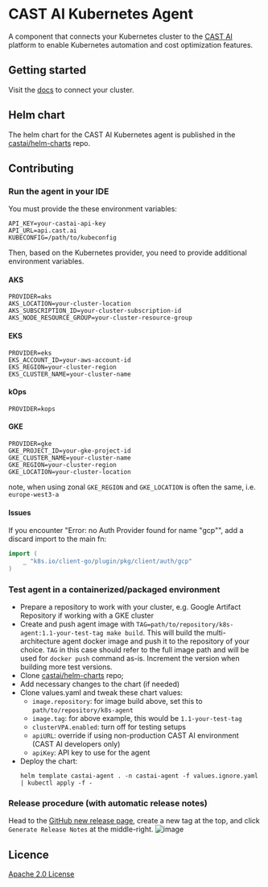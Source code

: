 # CAST AI Kubernetes Agent

A component that connects your Kubernetes cluster to the [CAST AI](https://www.cast.ai) platform to enable Kubernetes automation and cost optimization features.

## Getting started

Visit the [docs](https://docs.cast.ai/docs/getting-started) to connect your cluster.

## Helm chart

The helm chart for the CAST AI Kubernetes agent is published in the [castai/helm-charts](https://github.com/castai/helm-charts) repo.

## Contributing

### Run the agent in your IDE 

You must provide the these environment variables:

```text
API_KEY=your-castai-api-key
API_URL=api.cast.ai
KUBECONFIG=/path/to/kubeconfig
```

Then, based on the Kubernetes provider, you need to provide additional environment variables.

#### AKS

```text
PROVIDER=aks
AKS_LOCATION=your-cluster-location
AKS_SUBSCRIPTION_ID=your-cluster-subscription-id
AKS_NODE_RESOURCE_GROUP=your-cluster-resource-group
```

#### EKS

```text
PROVIDER=eks
EKS_ACCOUNT_ID=your-aws-account-id
EKS_REGION=your-cluster-region
EKS_CLUSTER_NAME=your-cluster-name
```

#### kOps

```text
PROVIDER=kops
```

#### GKE

```text
PROVIDER=gke
GKE_PROJECT_ID=your-gke-project-id
GKE_CLUSTER_NAME=your-cluster-name
GKE_REGION=your-cluster-region
GKE_LOCATION=your-cluster-location
```
note, when using zonal `GKE_REGION` and `GKE_LOCATION` is often the same, i.e. `europe-west3-a`


#### Issues

If you encounter "Error: no Auth Provider found for name "gcp"", add a discard import to the main fn: 
```go
import (
    _ "k8s.io/client-go/plugin/pkg/client/auth/gcp"
)
```

### Test agent in a containerized/packaged environment

* Prepare a repository to work with your cluster, e.g. Google Artifact Repository if working with a GKE cluster
* Create and push agent image with `TAG=path/to/repository/k8s-agent:1.1-your-test-tag make build`. This will build the multi-architecture agent docker image and push it to the repository of your choice. `TAG` in this case should refer to the full image path and will be used for `docker push` command as-is. Increment the version when building more test versions.
* Clone [castai/helm-charts](https://github.com/castai/helm-charts) repo;
* Add necessary changes to the chart (if needed)
* Clone values.yaml and tweak these chart values:
  * `image.repository`: for image build above, set this to `path/to/repository/k8s-agent`
  * `image.tag`: for above example, this would be `1.1-your-test-tag`
  * `clusterVPA.enabled`: turn off for testing setups
  * `apiURL`: override if using non-production CAST AI environment (CAST AI developers only)
  * `apiKey`: API key to use for the agent
* Deploy the chart:
  ```
  helm template castai-agent . -n castai-agent -f values.ignore.yaml | kubectl apply -f -
  ```
  

### Release procedure (with automatic release notes)

Head to the [GitHub new release page](https://github.com/castai/k8s-agent/releases/new), create a new tag at the top, and click `Generate Release Notes` at the middle-right.
![image](https://user-images.githubusercontent.com/571022/174777789-2d7d646d-714d-42da-8c66-a6ed407b4440.png)


## Licence

[Apache 2.0 License](LICENSE)
